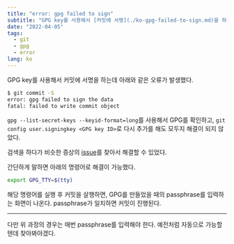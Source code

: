 ```yaml
---
title: "error: gpg failed to sign"
subtitle: "GPG key를 사용해서 [커밋에 서명](./ko-gpg-failed-to-sign.md)을 하는데 아래와 같은 오류가 ..."
date: "2022-04-05"
tags: 
  - git
  - gpg
  - error
lang: ko
---
```


GPG key를 사용해서 커밋에 서명을 하는데 아래와 같은 오류가 발생했다.
```sh
$ git commit -S 
error: gpg failed to sign the data
fatal: failed to write commit object
```

`gpg --list-secret-keys --keyid-format=long`를 사용해서 GPG를 확인하고, 
`git config user.signingkey <GPG key ID>`로 다시 추가를 해도 모두지 해결이 되지 않았다.

검색을 하다가 비슷한 증상의 [issue](https://github.com/keybase/keybase-issues/issues/2798#issuecomment-498171379)를 찾아서 해결할 수 있었다.

간단하게 말하면 아래의 명령어로 해결이 가능했다.

```sh
export GPG_TTY=$(tty)
```

해당 명령어를 실행 후 커밋을 살행하면, GPG를 만들었을 때의 passphrase를 입력하는 화면이 나온다.
passphrase가 일치하면 커밋이 진행된다.

---

다만 위 과정의 경우는 매번 passphrase를 입력해야 한다. 예전처럼 자동으로 가능할텐데 찾아봐야겠다.